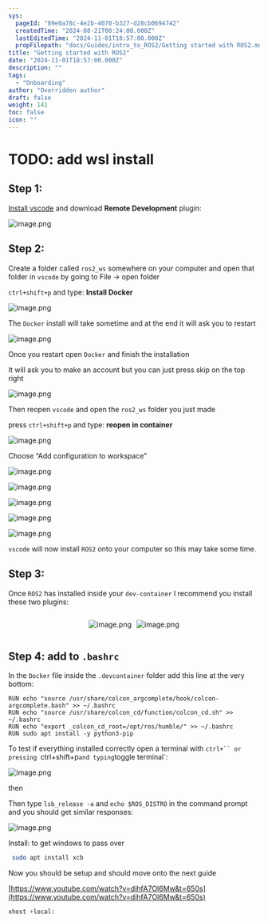 ```yaml
---
sys:
  pageId: "89e0a78c-4e2b-4070-b327-d28cb0694742"
  createdTime: "2024-08-21T00:24:00.000Z"
  lastEditedTime: "2024-11-01T18:57:00.000Z"
  propFilepath: "docs/Guides/intro_to_ROS2/Getting started with ROS2.md"
title: "Getting started with ROS2"
date: "2024-11-01T18:57:00.000Z"
description: ""
tags:
  - "Onboarding"
author: "Overridden author"
draft: false
weight: 141
toc: false
icon: ""
---
```


# TODO: add wsl install

## Step 1:

[Install vscode](https://code.visualstudio.com/download) and download **Remote Development** plugin:

![image.png](https://prod-files-secure.s3.us-west-2.amazonaws.com/d518164a-d88e-44d1-a4ee-3adb3bd8bce0/efb52993-1881-4a40-b95e-6f020334f022/image.png?X-Amz-Algorithm=AWS4-HMAC-SHA256&X-Amz-Content-Sha256=UNSIGNED-PAYLOAD&X-Amz-Credential=ASIAZI2LB466SEZEPODP%2F20250328%2Fus-west-2%2Fs3%2Faws4_request&X-Amz-Date=20250328T170746Z&X-Amz-Expires=3600&X-Amz-Security-Token=IQoJb3JpZ2luX2VjEPn%2F%2F%2F%2F%2F%2F%2F%2F%2F%2FwEaCXVzLXdlc3QtMiJGMEQCIBvR%2FA3cf%2F%2FMWCfWhOv5%2Fb9%2Fvi7b1OjTKC171apCcZiUAiBS12%2FvYDbJVD3Qlt5U7%2FtXrSsArKrgg7iuuJHMFPsjdir%2FAwhiEAAaDDYzNzQyMzE4MzgwNSIM5sAwojUecoEEpc1sKtwDKyh0vZPl1Y5%2Feb1dGWYlVuKeSY3OjmcOuiT7ganQHh2L%2B1vu%2FlAtC4o3sMhDwwJX4QZCHZBvkIdt95K8cU9CLxYj%2F4Nr7bcWXkjGE11KaM3QJQlICmfsEbyoTsCtVFVwAN9K5E1ZD%2BlD5KTUSN9E%2FQMUYBepr2Mf1YD5V3RdhP2OF%2FGcQTNa9ggG3Y6TSjJLnYu6zYRAQWHwT%2BDtBM5AbIFFMJHgmzCN4Gz9dRmVWSY027%2BiVJgo6T2Yg9XU7YbcdR9oABqICiPytgBejhJLFW8bT%2BKqFO1Nby0aDslTIvVq94gJJqYUvl%2BEL8UDVd%2BAp5n6oWHJhAD7qja4W3iDNTTPpUBrDAmqYmChEv3XV83N%2FdT9e6xnkH4vaeHfIO1idHRr8iKTqXLZMF9YrAz80QsnluIMUuJuYh7h95mtmLpltNmWY5xr0knhKlwgSE8gxbFjBshajWrbvYu9qpA93zwyo8Cv91BatOgynfEtXCLuoP4HbhY191lT5MbtDYVBUgZXxuC%2B0mfM4DZNoEnN7y8yTVCfSnak1KQRwITs8Sho2pGvcWxxmu8gw0sU%2Ft4SbgJdPlwSHPRb4ubUCq3m8glyXgq3k2IuWAXKtYDwpQhvvQ7ehC0yT09eRH4whKabvwY6pgEiaK7YPXPwZ0S5z7Xz308KVrXN1Brmn1TvCAVfK2YMsy84uCvLmAi0SksNZxuYpNYIjWpE6GuA3zQUmuL3Z3KV7l3IydRQ069s6nBTMMZW%2FeX1GR0pHysYOtQQ%2F%2Fo6B8KV4r4%2BVkBhnD5gUZLr%2FfW6SKqKguqEtIEZEwW5LHZVs6zhq6QC10qNr5NmxbiDN9gvE0hdKef8U4JXxxkciibnpSFuXFl9&X-Amz-Signature=ea8936c5c87f5428cb36f0b552742293b908f4b2dcfc536b83d76d0455b20103&X-Amz-SignedHeaders=host&x-id=GetObject)

## Step 2:

Create a folder called `ros2_ws` somewhere on your computer and open that folder in `vscode` by going to File → open folder 

`ctrl+shift+p` and type: **Install Docker**

![image.png](https://prod-files-secure.s3.us-west-2.amazonaws.com/d518164a-d88e-44d1-a4ee-3adb3bd8bce0/2269dc0e-1cd5-47ff-bceb-c04ad9b2eab0/image.png?X-Amz-Algorithm=AWS4-HMAC-SHA256&X-Amz-Content-Sha256=UNSIGNED-PAYLOAD&X-Amz-Credential=ASIAZI2LB466SEZEPODP%2F20250328%2Fus-west-2%2Fs3%2Faws4_request&X-Amz-Date=20250328T170746Z&X-Amz-Expires=3600&X-Amz-Security-Token=IQoJb3JpZ2luX2VjEPn%2F%2F%2F%2F%2F%2F%2F%2F%2F%2FwEaCXVzLXdlc3QtMiJGMEQCIBvR%2FA3cf%2F%2FMWCfWhOv5%2Fb9%2Fvi7b1OjTKC171apCcZiUAiBS12%2FvYDbJVD3Qlt5U7%2FtXrSsArKrgg7iuuJHMFPsjdir%2FAwhiEAAaDDYzNzQyMzE4MzgwNSIM5sAwojUecoEEpc1sKtwDKyh0vZPl1Y5%2Feb1dGWYlVuKeSY3OjmcOuiT7ganQHh2L%2B1vu%2FlAtC4o3sMhDwwJX4QZCHZBvkIdt95K8cU9CLxYj%2F4Nr7bcWXkjGE11KaM3QJQlICmfsEbyoTsCtVFVwAN9K5E1ZD%2BlD5KTUSN9E%2FQMUYBepr2Mf1YD5V3RdhP2OF%2FGcQTNa9ggG3Y6TSjJLnYu6zYRAQWHwT%2BDtBM5AbIFFMJHgmzCN4Gz9dRmVWSY027%2BiVJgo6T2Yg9XU7YbcdR9oABqICiPytgBejhJLFW8bT%2BKqFO1Nby0aDslTIvVq94gJJqYUvl%2BEL8UDVd%2BAp5n6oWHJhAD7qja4W3iDNTTPpUBrDAmqYmChEv3XV83N%2FdT9e6xnkH4vaeHfIO1idHRr8iKTqXLZMF9YrAz80QsnluIMUuJuYh7h95mtmLpltNmWY5xr0knhKlwgSE8gxbFjBshajWrbvYu9qpA93zwyo8Cv91BatOgynfEtXCLuoP4HbhY191lT5MbtDYVBUgZXxuC%2B0mfM4DZNoEnN7y8yTVCfSnak1KQRwITs8Sho2pGvcWxxmu8gw0sU%2Ft4SbgJdPlwSHPRb4ubUCq3m8glyXgq3k2IuWAXKtYDwpQhvvQ7ehC0yT09eRH4whKabvwY6pgEiaK7YPXPwZ0S5z7Xz308KVrXN1Brmn1TvCAVfK2YMsy84uCvLmAi0SksNZxuYpNYIjWpE6GuA3zQUmuL3Z3KV7l3IydRQ069s6nBTMMZW%2FeX1GR0pHysYOtQQ%2F%2Fo6B8KV4r4%2BVkBhnD5gUZLr%2FfW6SKqKguqEtIEZEwW5LHZVs6zhq6QC10qNr5NmxbiDN9gvE0hdKef8U4JXxxkciibnpSFuXFl9&X-Amz-Signature=250e39091c0ca2db81611e7b58e99b91724bcc8f1ef8b6720b3e9115ebfc195b&X-Amz-SignedHeaders=host&x-id=GetObject)

The `Docker` install will take sometime and at the end it will ask you to restart

![image.png](https://prod-files-secure.s3.us-west-2.amazonaws.com/d518164a-d88e-44d1-a4ee-3adb3bd8bce0/ed233f78-be33-4b1f-b89c-9c346c0e961e/image.png?X-Amz-Algorithm=AWS4-HMAC-SHA256&X-Amz-Content-Sha256=UNSIGNED-PAYLOAD&X-Amz-Credential=ASIAZI2LB466SEZEPODP%2F20250328%2Fus-west-2%2Fs3%2Faws4_request&X-Amz-Date=20250328T170746Z&X-Amz-Expires=3600&X-Amz-Security-Token=IQoJb3JpZ2luX2VjEPn%2F%2F%2F%2F%2F%2F%2F%2F%2F%2FwEaCXVzLXdlc3QtMiJGMEQCIBvR%2FA3cf%2F%2FMWCfWhOv5%2Fb9%2Fvi7b1OjTKC171apCcZiUAiBS12%2FvYDbJVD3Qlt5U7%2FtXrSsArKrgg7iuuJHMFPsjdir%2FAwhiEAAaDDYzNzQyMzE4MzgwNSIM5sAwojUecoEEpc1sKtwDKyh0vZPl1Y5%2Feb1dGWYlVuKeSY3OjmcOuiT7ganQHh2L%2B1vu%2FlAtC4o3sMhDwwJX4QZCHZBvkIdt95K8cU9CLxYj%2F4Nr7bcWXkjGE11KaM3QJQlICmfsEbyoTsCtVFVwAN9K5E1ZD%2BlD5KTUSN9E%2FQMUYBepr2Mf1YD5V3RdhP2OF%2FGcQTNa9ggG3Y6TSjJLnYu6zYRAQWHwT%2BDtBM5AbIFFMJHgmzCN4Gz9dRmVWSY027%2BiVJgo6T2Yg9XU7YbcdR9oABqICiPytgBejhJLFW8bT%2BKqFO1Nby0aDslTIvVq94gJJqYUvl%2BEL8UDVd%2BAp5n6oWHJhAD7qja4W3iDNTTPpUBrDAmqYmChEv3XV83N%2FdT9e6xnkH4vaeHfIO1idHRr8iKTqXLZMF9YrAz80QsnluIMUuJuYh7h95mtmLpltNmWY5xr0knhKlwgSE8gxbFjBshajWrbvYu9qpA93zwyo8Cv91BatOgynfEtXCLuoP4HbhY191lT5MbtDYVBUgZXxuC%2B0mfM4DZNoEnN7y8yTVCfSnak1KQRwITs8Sho2pGvcWxxmu8gw0sU%2Ft4SbgJdPlwSHPRb4ubUCq3m8glyXgq3k2IuWAXKtYDwpQhvvQ7ehC0yT09eRH4whKabvwY6pgEiaK7YPXPwZ0S5z7Xz308KVrXN1Brmn1TvCAVfK2YMsy84uCvLmAi0SksNZxuYpNYIjWpE6GuA3zQUmuL3Z3KV7l3IydRQ069s6nBTMMZW%2FeX1GR0pHysYOtQQ%2F%2Fo6B8KV4r4%2BVkBhnD5gUZLr%2FfW6SKqKguqEtIEZEwW5LHZVs6zhq6QC10qNr5NmxbiDN9gvE0hdKef8U4JXxxkciibnpSFuXFl9&X-Amz-Signature=0c885627ec3dae4ac939adc0edbb6512899e54717d0aafe608e7849f5b9831af&X-Amz-SignedHeaders=host&x-id=GetObject)

Once you restart open `Docker` and finish the installation

It will ask you to make an account but you can just press skip on the top right

![image.png](https://prod-files-secure.s3.us-west-2.amazonaws.com/d518164a-d88e-44d1-a4ee-3adb3bd8bce0/21010ad9-1659-4fd9-9f59-9932a09b2a3d/image.png?X-Amz-Algorithm=AWS4-HMAC-SHA256&X-Amz-Content-Sha256=UNSIGNED-PAYLOAD&X-Amz-Credential=ASIAZI2LB466SEZEPODP%2F20250328%2Fus-west-2%2Fs3%2Faws4_request&X-Amz-Date=20250328T170746Z&X-Amz-Expires=3600&X-Amz-Security-Token=IQoJb3JpZ2luX2VjEPn%2F%2F%2F%2F%2F%2F%2F%2F%2F%2FwEaCXVzLXdlc3QtMiJGMEQCIBvR%2FA3cf%2F%2FMWCfWhOv5%2Fb9%2Fvi7b1OjTKC171apCcZiUAiBS12%2FvYDbJVD3Qlt5U7%2FtXrSsArKrgg7iuuJHMFPsjdir%2FAwhiEAAaDDYzNzQyMzE4MzgwNSIM5sAwojUecoEEpc1sKtwDKyh0vZPl1Y5%2Feb1dGWYlVuKeSY3OjmcOuiT7ganQHh2L%2B1vu%2FlAtC4o3sMhDwwJX4QZCHZBvkIdt95K8cU9CLxYj%2F4Nr7bcWXkjGE11KaM3QJQlICmfsEbyoTsCtVFVwAN9K5E1ZD%2BlD5KTUSN9E%2FQMUYBepr2Mf1YD5V3RdhP2OF%2FGcQTNa9ggG3Y6TSjJLnYu6zYRAQWHwT%2BDtBM5AbIFFMJHgmzCN4Gz9dRmVWSY027%2BiVJgo6T2Yg9XU7YbcdR9oABqICiPytgBejhJLFW8bT%2BKqFO1Nby0aDslTIvVq94gJJqYUvl%2BEL8UDVd%2BAp5n6oWHJhAD7qja4W3iDNTTPpUBrDAmqYmChEv3XV83N%2FdT9e6xnkH4vaeHfIO1idHRr8iKTqXLZMF9YrAz80QsnluIMUuJuYh7h95mtmLpltNmWY5xr0knhKlwgSE8gxbFjBshajWrbvYu9qpA93zwyo8Cv91BatOgynfEtXCLuoP4HbhY191lT5MbtDYVBUgZXxuC%2B0mfM4DZNoEnN7y8yTVCfSnak1KQRwITs8Sho2pGvcWxxmu8gw0sU%2Ft4SbgJdPlwSHPRb4ubUCq3m8glyXgq3k2IuWAXKtYDwpQhvvQ7ehC0yT09eRH4whKabvwY6pgEiaK7YPXPwZ0S5z7Xz308KVrXN1Brmn1TvCAVfK2YMsy84uCvLmAi0SksNZxuYpNYIjWpE6GuA3zQUmuL3Z3KV7l3IydRQ069s6nBTMMZW%2FeX1GR0pHysYOtQQ%2F%2Fo6B8KV4r4%2BVkBhnD5gUZLr%2FfW6SKqKguqEtIEZEwW5LHZVs6zhq6QC10qNr5NmxbiDN9gvE0hdKef8U4JXxxkciibnpSFuXFl9&X-Amz-Signature=74b557bc3636c7d2e8445f5b7305af8bc4ada1b6549d6cd89b60023eb6e21dc2&X-Amz-SignedHeaders=host&x-id=GetObject)

Then reopen `vscode` and open the `ros2_ws` folder you just made

press `ctrl+shift+p` and type: **reopen in container**

![image.png](https://prod-files-secure.s3.us-west-2.amazonaws.com/d518164a-d88e-44d1-a4ee-3adb3bd8bce0/4e93b8c2-41ad-488c-8095-c74205196118/image.png?X-Amz-Algorithm=AWS4-HMAC-SHA256&X-Amz-Content-Sha256=UNSIGNED-PAYLOAD&X-Amz-Credential=ASIAZI2LB466SEZEPODP%2F20250328%2Fus-west-2%2Fs3%2Faws4_request&X-Amz-Date=20250328T170746Z&X-Amz-Expires=3600&X-Amz-Security-Token=IQoJb3JpZ2luX2VjEPn%2F%2F%2F%2F%2F%2F%2F%2F%2F%2FwEaCXVzLXdlc3QtMiJGMEQCIBvR%2FA3cf%2F%2FMWCfWhOv5%2Fb9%2Fvi7b1OjTKC171apCcZiUAiBS12%2FvYDbJVD3Qlt5U7%2FtXrSsArKrgg7iuuJHMFPsjdir%2FAwhiEAAaDDYzNzQyMzE4MzgwNSIM5sAwojUecoEEpc1sKtwDKyh0vZPl1Y5%2Feb1dGWYlVuKeSY3OjmcOuiT7ganQHh2L%2B1vu%2FlAtC4o3sMhDwwJX4QZCHZBvkIdt95K8cU9CLxYj%2F4Nr7bcWXkjGE11KaM3QJQlICmfsEbyoTsCtVFVwAN9K5E1ZD%2BlD5KTUSN9E%2FQMUYBepr2Mf1YD5V3RdhP2OF%2FGcQTNa9ggG3Y6TSjJLnYu6zYRAQWHwT%2BDtBM5AbIFFMJHgmzCN4Gz9dRmVWSY027%2BiVJgo6T2Yg9XU7YbcdR9oABqICiPytgBejhJLFW8bT%2BKqFO1Nby0aDslTIvVq94gJJqYUvl%2BEL8UDVd%2BAp5n6oWHJhAD7qja4W3iDNTTPpUBrDAmqYmChEv3XV83N%2FdT9e6xnkH4vaeHfIO1idHRr8iKTqXLZMF9YrAz80QsnluIMUuJuYh7h95mtmLpltNmWY5xr0knhKlwgSE8gxbFjBshajWrbvYu9qpA93zwyo8Cv91BatOgynfEtXCLuoP4HbhY191lT5MbtDYVBUgZXxuC%2B0mfM4DZNoEnN7y8yTVCfSnak1KQRwITs8Sho2pGvcWxxmu8gw0sU%2Ft4SbgJdPlwSHPRb4ubUCq3m8glyXgq3k2IuWAXKtYDwpQhvvQ7ehC0yT09eRH4whKabvwY6pgEiaK7YPXPwZ0S5z7Xz308KVrXN1Brmn1TvCAVfK2YMsy84uCvLmAi0SksNZxuYpNYIjWpE6GuA3zQUmuL3Z3KV7l3IydRQ069s6nBTMMZW%2FeX1GR0pHysYOtQQ%2F%2Fo6B8KV4r4%2BVkBhnD5gUZLr%2FfW6SKqKguqEtIEZEwW5LHZVs6zhq6QC10qNr5NmxbiDN9gvE0hdKef8U4JXxxkciibnpSFuXFl9&X-Amz-Signature=e3188a10677cf5ba479b832bc45681ae186d9367802ecc7732aa85bc32830946&X-Amz-SignedHeaders=host&x-id=GetObject)

Choose “Add configuration to workspace”

![image.png](https://prod-files-secure.s3.us-west-2.amazonaws.com/d518164a-d88e-44d1-a4ee-3adb3bd8bce0/9560b282-5060-4989-ba37-97e7b2c22476/image.png?X-Amz-Algorithm=AWS4-HMAC-SHA256&X-Amz-Content-Sha256=UNSIGNED-PAYLOAD&X-Amz-Credential=ASIAZI2LB466SEZEPODP%2F20250328%2Fus-west-2%2Fs3%2Faws4_request&X-Amz-Date=20250328T170746Z&X-Amz-Expires=3600&X-Amz-Security-Token=IQoJb3JpZ2luX2VjEPn%2F%2F%2F%2F%2F%2F%2F%2F%2F%2FwEaCXVzLXdlc3QtMiJGMEQCIBvR%2FA3cf%2F%2FMWCfWhOv5%2Fb9%2Fvi7b1OjTKC171apCcZiUAiBS12%2FvYDbJVD3Qlt5U7%2FtXrSsArKrgg7iuuJHMFPsjdir%2FAwhiEAAaDDYzNzQyMzE4MzgwNSIM5sAwojUecoEEpc1sKtwDKyh0vZPl1Y5%2Feb1dGWYlVuKeSY3OjmcOuiT7ganQHh2L%2B1vu%2FlAtC4o3sMhDwwJX4QZCHZBvkIdt95K8cU9CLxYj%2F4Nr7bcWXkjGE11KaM3QJQlICmfsEbyoTsCtVFVwAN9K5E1ZD%2BlD5KTUSN9E%2FQMUYBepr2Mf1YD5V3RdhP2OF%2FGcQTNa9ggG3Y6TSjJLnYu6zYRAQWHwT%2BDtBM5AbIFFMJHgmzCN4Gz9dRmVWSY027%2BiVJgo6T2Yg9XU7YbcdR9oABqICiPytgBejhJLFW8bT%2BKqFO1Nby0aDslTIvVq94gJJqYUvl%2BEL8UDVd%2BAp5n6oWHJhAD7qja4W3iDNTTPpUBrDAmqYmChEv3XV83N%2FdT9e6xnkH4vaeHfIO1idHRr8iKTqXLZMF9YrAz80QsnluIMUuJuYh7h95mtmLpltNmWY5xr0knhKlwgSE8gxbFjBshajWrbvYu9qpA93zwyo8Cv91BatOgynfEtXCLuoP4HbhY191lT5MbtDYVBUgZXxuC%2B0mfM4DZNoEnN7y8yTVCfSnak1KQRwITs8Sho2pGvcWxxmu8gw0sU%2Ft4SbgJdPlwSHPRb4ubUCq3m8glyXgq3k2IuWAXKtYDwpQhvvQ7ehC0yT09eRH4whKabvwY6pgEiaK7YPXPwZ0S5z7Xz308KVrXN1Brmn1TvCAVfK2YMsy84uCvLmAi0SksNZxuYpNYIjWpE6GuA3zQUmuL3Z3KV7l3IydRQ069s6nBTMMZW%2FeX1GR0pHysYOtQQ%2F%2Fo6B8KV4r4%2BVkBhnD5gUZLr%2FfW6SKqKguqEtIEZEwW5LHZVs6zhq6QC10qNr5NmxbiDN9gvE0hdKef8U4JXxxkciibnpSFuXFl9&X-Amz-Signature=362b9aafa212d82e16e5093aedfe1b6b1080a5573c7d23220071ea27f5ab582a&X-Amz-SignedHeaders=host&x-id=GetObject)

![image.png](https://prod-files-secure.s3.us-west-2.amazonaws.com/d518164a-d88e-44d1-a4ee-3adb3bd8bce0/2ee63f81-886b-48e8-a553-dc6e5eac99e4/image.png?X-Amz-Algorithm=AWS4-HMAC-SHA256&X-Amz-Content-Sha256=UNSIGNED-PAYLOAD&X-Amz-Credential=ASIAZI2LB466SEZEPODP%2F20250328%2Fus-west-2%2Fs3%2Faws4_request&X-Amz-Date=20250328T170746Z&X-Amz-Expires=3600&X-Amz-Security-Token=IQoJb3JpZ2luX2VjEPn%2F%2F%2F%2F%2F%2F%2F%2F%2F%2FwEaCXVzLXdlc3QtMiJGMEQCIBvR%2FA3cf%2F%2FMWCfWhOv5%2Fb9%2Fvi7b1OjTKC171apCcZiUAiBS12%2FvYDbJVD3Qlt5U7%2FtXrSsArKrgg7iuuJHMFPsjdir%2FAwhiEAAaDDYzNzQyMzE4MzgwNSIM5sAwojUecoEEpc1sKtwDKyh0vZPl1Y5%2Feb1dGWYlVuKeSY3OjmcOuiT7ganQHh2L%2B1vu%2FlAtC4o3sMhDwwJX4QZCHZBvkIdt95K8cU9CLxYj%2F4Nr7bcWXkjGE11KaM3QJQlICmfsEbyoTsCtVFVwAN9K5E1ZD%2BlD5KTUSN9E%2FQMUYBepr2Mf1YD5V3RdhP2OF%2FGcQTNa9ggG3Y6TSjJLnYu6zYRAQWHwT%2BDtBM5AbIFFMJHgmzCN4Gz9dRmVWSY027%2BiVJgo6T2Yg9XU7YbcdR9oABqICiPytgBejhJLFW8bT%2BKqFO1Nby0aDslTIvVq94gJJqYUvl%2BEL8UDVd%2BAp5n6oWHJhAD7qja4W3iDNTTPpUBrDAmqYmChEv3XV83N%2FdT9e6xnkH4vaeHfIO1idHRr8iKTqXLZMF9YrAz80QsnluIMUuJuYh7h95mtmLpltNmWY5xr0knhKlwgSE8gxbFjBshajWrbvYu9qpA93zwyo8Cv91BatOgynfEtXCLuoP4HbhY191lT5MbtDYVBUgZXxuC%2B0mfM4DZNoEnN7y8yTVCfSnak1KQRwITs8Sho2pGvcWxxmu8gw0sU%2Ft4SbgJdPlwSHPRb4ubUCq3m8glyXgq3k2IuWAXKtYDwpQhvvQ7ehC0yT09eRH4whKabvwY6pgEiaK7YPXPwZ0S5z7Xz308KVrXN1Brmn1TvCAVfK2YMsy84uCvLmAi0SksNZxuYpNYIjWpE6GuA3zQUmuL3Z3KV7l3IydRQ069s6nBTMMZW%2FeX1GR0pHysYOtQQ%2F%2Fo6B8KV4r4%2BVkBhnD5gUZLr%2FfW6SKqKguqEtIEZEwW5LHZVs6zhq6QC10qNr5NmxbiDN9gvE0hdKef8U4JXxxkciibnpSFuXFl9&X-Amz-Signature=bf442a45bc67e14b7f6a6c73e5b5896c1af54f15541193af7d14e72147d67e74&X-Amz-SignedHeaders=host&x-id=GetObject)

![image.png](https://prod-files-secure.s3.us-west-2.amazonaws.com/d518164a-d88e-44d1-a4ee-3adb3bd8bce0/ae1580b2-b048-407e-aed9-b584224a7a04/image.png?X-Amz-Algorithm=AWS4-HMAC-SHA256&X-Amz-Content-Sha256=UNSIGNED-PAYLOAD&X-Amz-Credential=ASIAZI2LB466SEZEPODP%2F20250328%2Fus-west-2%2Fs3%2Faws4_request&X-Amz-Date=20250328T170746Z&X-Amz-Expires=3600&X-Amz-Security-Token=IQoJb3JpZ2luX2VjEPn%2F%2F%2F%2F%2F%2F%2F%2F%2F%2FwEaCXVzLXdlc3QtMiJGMEQCIBvR%2FA3cf%2F%2FMWCfWhOv5%2Fb9%2Fvi7b1OjTKC171apCcZiUAiBS12%2FvYDbJVD3Qlt5U7%2FtXrSsArKrgg7iuuJHMFPsjdir%2FAwhiEAAaDDYzNzQyMzE4MzgwNSIM5sAwojUecoEEpc1sKtwDKyh0vZPl1Y5%2Feb1dGWYlVuKeSY3OjmcOuiT7ganQHh2L%2B1vu%2FlAtC4o3sMhDwwJX4QZCHZBvkIdt95K8cU9CLxYj%2F4Nr7bcWXkjGE11KaM3QJQlICmfsEbyoTsCtVFVwAN9K5E1ZD%2BlD5KTUSN9E%2FQMUYBepr2Mf1YD5V3RdhP2OF%2FGcQTNa9ggG3Y6TSjJLnYu6zYRAQWHwT%2BDtBM5AbIFFMJHgmzCN4Gz9dRmVWSY027%2BiVJgo6T2Yg9XU7YbcdR9oABqICiPytgBejhJLFW8bT%2BKqFO1Nby0aDslTIvVq94gJJqYUvl%2BEL8UDVd%2BAp5n6oWHJhAD7qja4W3iDNTTPpUBrDAmqYmChEv3XV83N%2FdT9e6xnkH4vaeHfIO1idHRr8iKTqXLZMF9YrAz80QsnluIMUuJuYh7h95mtmLpltNmWY5xr0knhKlwgSE8gxbFjBshajWrbvYu9qpA93zwyo8Cv91BatOgynfEtXCLuoP4HbhY191lT5MbtDYVBUgZXxuC%2B0mfM4DZNoEnN7y8yTVCfSnak1KQRwITs8Sho2pGvcWxxmu8gw0sU%2Ft4SbgJdPlwSHPRb4ubUCq3m8glyXgq3k2IuWAXKtYDwpQhvvQ7ehC0yT09eRH4whKabvwY6pgEiaK7YPXPwZ0S5z7Xz308KVrXN1Brmn1TvCAVfK2YMsy84uCvLmAi0SksNZxuYpNYIjWpE6GuA3zQUmuL3Z3KV7l3IydRQ069s6nBTMMZW%2FeX1GR0pHysYOtQQ%2F%2Fo6B8KV4r4%2BVkBhnD5gUZLr%2FfW6SKqKguqEtIEZEwW5LHZVs6zhq6QC10qNr5NmxbiDN9gvE0hdKef8U4JXxxkciibnpSFuXFl9&X-Amz-Signature=47672d753a46c74186e41be1faa40e2f64c9c2cec10849c3e55b2d7a16f956d4&X-Amz-SignedHeaders=host&x-id=GetObject)

![image.png](https://prod-files-secure.s3.us-west-2.amazonaws.com/d518164a-d88e-44d1-a4ee-3adb3bd8bce0/53255b28-f75e-430f-b9e3-c0ac8577e42b/image.png?X-Amz-Algorithm=AWS4-HMAC-SHA256&X-Amz-Content-Sha256=UNSIGNED-PAYLOAD&X-Amz-Credential=ASIAZI2LB466SEZEPODP%2F20250328%2Fus-west-2%2Fs3%2Faws4_request&X-Amz-Date=20250328T170746Z&X-Amz-Expires=3600&X-Amz-Security-Token=IQoJb3JpZ2luX2VjEPn%2F%2F%2F%2F%2F%2F%2F%2F%2F%2FwEaCXVzLXdlc3QtMiJGMEQCIBvR%2FA3cf%2F%2FMWCfWhOv5%2Fb9%2Fvi7b1OjTKC171apCcZiUAiBS12%2FvYDbJVD3Qlt5U7%2FtXrSsArKrgg7iuuJHMFPsjdir%2FAwhiEAAaDDYzNzQyMzE4MzgwNSIM5sAwojUecoEEpc1sKtwDKyh0vZPl1Y5%2Feb1dGWYlVuKeSY3OjmcOuiT7ganQHh2L%2B1vu%2FlAtC4o3sMhDwwJX4QZCHZBvkIdt95K8cU9CLxYj%2F4Nr7bcWXkjGE11KaM3QJQlICmfsEbyoTsCtVFVwAN9K5E1ZD%2BlD5KTUSN9E%2FQMUYBepr2Mf1YD5V3RdhP2OF%2FGcQTNa9ggG3Y6TSjJLnYu6zYRAQWHwT%2BDtBM5AbIFFMJHgmzCN4Gz9dRmVWSY027%2BiVJgo6T2Yg9XU7YbcdR9oABqICiPytgBejhJLFW8bT%2BKqFO1Nby0aDslTIvVq94gJJqYUvl%2BEL8UDVd%2BAp5n6oWHJhAD7qja4W3iDNTTPpUBrDAmqYmChEv3XV83N%2FdT9e6xnkH4vaeHfIO1idHRr8iKTqXLZMF9YrAz80QsnluIMUuJuYh7h95mtmLpltNmWY5xr0knhKlwgSE8gxbFjBshajWrbvYu9qpA93zwyo8Cv91BatOgynfEtXCLuoP4HbhY191lT5MbtDYVBUgZXxuC%2B0mfM4DZNoEnN7y8yTVCfSnak1KQRwITs8Sho2pGvcWxxmu8gw0sU%2Ft4SbgJdPlwSHPRb4ubUCq3m8glyXgq3k2IuWAXKtYDwpQhvvQ7ehC0yT09eRH4whKabvwY6pgEiaK7YPXPwZ0S5z7Xz308KVrXN1Brmn1TvCAVfK2YMsy84uCvLmAi0SksNZxuYpNYIjWpE6GuA3zQUmuL3Z3KV7l3IydRQ069s6nBTMMZW%2FeX1GR0pHysYOtQQ%2F%2Fo6B8KV4r4%2BVkBhnD5gUZLr%2FfW6SKqKguqEtIEZEwW5LHZVs6zhq6QC10qNr5NmxbiDN9gvE0hdKef8U4JXxxkciibnpSFuXFl9&X-Amz-Signature=10ab8be98cadfeea9e4ee6ce077c86e2160a39385f579add3d9412a2007435c0&X-Amz-SignedHeaders=host&x-id=GetObject)

![image.png](https://prod-files-secure.s3.us-west-2.amazonaws.com/d518164a-d88e-44d1-a4ee-3adb3bd8bce0/7c562767-5af9-4ffb-97d1-327bcdf4ee00/image.png?X-Amz-Algorithm=AWS4-HMAC-SHA256&X-Amz-Content-Sha256=UNSIGNED-PAYLOAD&X-Amz-Credential=ASIAZI2LB466SEZEPODP%2F20250328%2Fus-west-2%2Fs3%2Faws4_request&X-Amz-Date=20250328T170746Z&X-Amz-Expires=3600&X-Amz-Security-Token=IQoJb3JpZ2luX2VjEPn%2F%2F%2F%2F%2F%2F%2F%2F%2F%2FwEaCXVzLXdlc3QtMiJGMEQCIBvR%2FA3cf%2F%2FMWCfWhOv5%2Fb9%2Fvi7b1OjTKC171apCcZiUAiBS12%2FvYDbJVD3Qlt5U7%2FtXrSsArKrgg7iuuJHMFPsjdir%2FAwhiEAAaDDYzNzQyMzE4MzgwNSIM5sAwojUecoEEpc1sKtwDKyh0vZPl1Y5%2Feb1dGWYlVuKeSY3OjmcOuiT7ganQHh2L%2B1vu%2FlAtC4o3sMhDwwJX4QZCHZBvkIdt95K8cU9CLxYj%2F4Nr7bcWXkjGE11KaM3QJQlICmfsEbyoTsCtVFVwAN9K5E1ZD%2BlD5KTUSN9E%2FQMUYBepr2Mf1YD5V3RdhP2OF%2FGcQTNa9ggG3Y6TSjJLnYu6zYRAQWHwT%2BDtBM5AbIFFMJHgmzCN4Gz9dRmVWSY027%2BiVJgo6T2Yg9XU7YbcdR9oABqICiPytgBejhJLFW8bT%2BKqFO1Nby0aDslTIvVq94gJJqYUvl%2BEL8UDVd%2BAp5n6oWHJhAD7qja4W3iDNTTPpUBrDAmqYmChEv3XV83N%2FdT9e6xnkH4vaeHfIO1idHRr8iKTqXLZMF9YrAz80QsnluIMUuJuYh7h95mtmLpltNmWY5xr0knhKlwgSE8gxbFjBshajWrbvYu9qpA93zwyo8Cv91BatOgynfEtXCLuoP4HbhY191lT5MbtDYVBUgZXxuC%2B0mfM4DZNoEnN7y8yTVCfSnak1KQRwITs8Sho2pGvcWxxmu8gw0sU%2Ft4SbgJdPlwSHPRb4ubUCq3m8glyXgq3k2IuWAXKtYDwpQhvvQ7ehC0yT09eRH4whKabvwY6pgEiaK7YPXPwZ0S5z7Xz308KVrXN1Brmn1TvCAVfK2YMsy84uCvLmAi0SksNZxuYpNYIjWpE6GuA3zQUmuL3Z3KV7l3IydRQ069s6nBTMMZW%2FeX1GR0pHysYOtQQ%2F%2Fo6B8KV4r4%2BVkBhnD5gUZLr%2FfW6SKqKguqEtIEZEwW5LHZVs6zhq6QC10qNr5NmxbiDN9gvE0hdKef8U4JXxxkciibnpSFuXFl9&X-Amz-Signature=9025d5b1eefaacc8f2d7dcd13439443ba0a762b01c362fa351a38eb1f61068b5&X-Amz-SignedHeaders=host&x-id=GetObject)

`vscode` will now install `ROS2` onto your computer so this may take some time.

## Step 3:

Once `ROS2` has installed inside your `dev-container` I recommend you install these two plugins:

<div style="display: flex;flex-direction: row; column-gap:10px; max-width: 630px;justify-content: center;">
<div>

![image.png](https://prod-files-secure.s3.us-west-2.amazonaws.com/d518164a-d88e-44d1-a4ee-3adb3bd8bce0/3fc3d550-5a54-4ba1-ba6b-faa01cdb7369/image.png?X-Amz-Algorithm=AWS4-HMAC-SHA256&X-Amz-Content-Sha256=UNSIGNED-PAYLOAD&X-Amz-Credential=ASIAZI2LB466UVBKZKJM%2F20250328%2Fus-west-2%2Fs3%2Faws4_request&X-Amz-Date=20250328T170748Z&X-Amz-Expires=3600&X-Amz-Security-Token=IQoJb3JpZ2luX2VjEPn%2F%2F%2F%2F%2F%2F%2F%2F%2F%2FwEaCXVzLXdlc3QtMiJHMEUCIQCyr8KM2%2FE%2FoBFfAZJTuQCyNh6%2FmHpQYiBnm3zz%2BL5VxwIgf1wOMJ5%2Bv8%2Bb%2BTae3xH4UR6uwQ2ysnPe4DDtRdGLxzAq%2FwMIYhAAGgw2Mzc0MjMxODM4MDUiDFqPjZdf1au8Uk9c8yrcA72q1ksHt6Sh2HvJ0QkdcI12uWtkWLZDXeF8FLIhvStwfjI%2BO9dwqPO9q9rEp2yqpfRpnD%2Ft3DK%2BC3xVQm4esmL7TjN4C3hsP7zAVCt5bZ57gkoPIfxNHTLp%2F2IDsle82EJeuKFH8JzwY5CqQhULwfcbmVXXOm5s%2BwR2IFMHA82gdQiKwhjmrn3d3ugo3RuL3ArapxVasfITEQnM4B28B97ecq4kFWdipUmTvsbvPjoXoRcwQKwJwRA39u5G23i2GgW3wi2JNgV4jq8j2MX79jbyIZa1nzZK72jEm6%2FdW15OY%2FsYE84B0ZYl5e9gFh97AgfdJAy3gdAAPQdOXxFYKElXjc3%2FzfcGyZxthNhS0xhDTf0ycgsIWKqCDUw8Fr%2BMCzXd4%2B%2F%2BQ616G%2FHicmNMVqVmAHtdsKZE2MUcxhBrJkr7xjTBQSIXegEWbOmQSRm%2FqUlfY6V6WKspzkPtSuvWgROI1yihHv29h0rpeMq8po8Hkxt%2Bi9re%2FAyBDKaxzQ4lM3GATqRqzbHv%2B3n0ekrFte24bVXUBENijm5%2FiSpVe8Ht34IMP5AaB1oPDgJ2%2FPo7qgxrb5gwOlxZJfI6NdqO7Yo6p%2B4gUjYxfz3tH9gcXsNFCTi2PAvnC1R9zUhjMPqlm78GOqUBhyCaRlz8oYeYnqwFurK3CmqCY60J3e6OUYW7ieJNTbzO%2BanrH7TTMGIeDZ%2FNqc2F%2B93RHBc1uRkvUW6PBD19QGPtf7wJgCPlWMORjyL95RVY%2B3WHp2KBi7kuzHUHCwSsQsmuKo1czK9Dmitq%2FLwKVnhQMOzw14%2FCbTITs0Jxkg%2B2qQesvidrVF0tULfIYgkCu0ssz4VrRgj2G5v5n87lAT%2B9PdPt&X-Amz-Signature=41ad83f121f4f92054e17503b8bdf78fd80ce7b84d98825f85f6dfa84cbd1c0a&X-Amz-SignedHeaders=host&x-id=GetObject)

</div>
<div>

![image.png](https://prod-files-secure.s3.us-west-2.amazonaws.com/d518164a-d88e-44d1-a4ee-3adb3bd8bce0/d994cc66-13c2-4093-a5a3-f84cf4601a82/image.png?X-Amz-Algorithm=AWS4-HMAC-SHA256&X-Amz-Content-Sha256=UNSIGNED-PAYLOAD&X-Amz-Credential=ASIAZI2LB4663HKO7OTE%2F20250328%2Fus-west-2%2Fs3%2Faws4_request&X-Amz-Date=20250328T170749Z&X-Amz-Expires=3600&X-Amz-Security-Token=IQoJb3JpZ2luX2VjEPn%2F%2F%2F%2F%2F%2F%2F%2F%2F%2FwEaCXVzLXdlc3QtMiJIMEYCIQC40pRMSYwgE4bbOftc%2BYoiJuURwBVmNQpPGdr4%2Bva6BQIhAO9iQwzT%2BcmeVRDA4mtvtSHk5ZUt4lEiQUHIcusGu72EKv8DCGIQABoMNjM3NDIzMTgzODA1IgzlZCksAJfxX3hWbj0q3ANRhHcBUfDrZkOYHLGUnU2ptuvrhEpXsyoWnhXjN%2FN%2BIsD8UUlhuJLtPrHqLIFcuCw%2FsXNin4RAymFVbY7h5jWxH5TOwO04zGriGAGbhu7OzuclFJbrPnRqq5QBTqQiijqSL%2BUgqGxG2%2F0PyLp6kXLqGwzLXRMX731qGa3wM3twY0XUNDxWIvsTUJDc4IKCUBLmbLJf34ey1tbQvKAEJpW6B47KSyZigTX0HlDriGpRGuTeuH1R4e9s9OvLEdJMepzY5B56Y70HrD7cQKQGNZJesjp16sR5l0AWCighEPu5wNmSKTCc%2F4Z70v2RQq6iYuozDXk5IEoMAhdfxWX0c1tS8FZxkrgLIEhTT6oYS1f9XeGxJQHtNnr%2FlJYFnKIu5pRw3pMZyva3VA2vLlw7%2Fo1bcACSCa5BRqukpLmNcgLS%2BbAWtTHMA2xazwpn43M0iFA6i%2FVxQ5uUNli4TeMqhGFU6ORsbLJzLCKeBUk0CVQZyIpPfrdTX%2BbH5AlOXje4FAA2o3cQ49ZY3I1%2BG8Z0%2FpBAhvho5WtkCGVTAAWHhpsRwWXRr%2FPgKskDXTzNFj7NBpHzGbUN5K6oXE%2FCn5JdiOaWh6CE0m4YlOEJCeNrmAjRJNn9wCRgX65C59%2FbzTD2pZu%2FBjqkAbWFTSBceSVOb%2BPMiVp45BScMyNxToGARn4zKLl863rROFD9FH4pK0bi%2Bbqvh9FsVSLx4C%2Bn8FGPD1rauVtomyuUL1S%2FIPy7X4I8L4R3fudjFpZM2hIgLZnjGItun2l7RW3QpZoyPDOLAj7uwJNn3m5TW9Uvu%2BkftwWDMtMgEGTNjohHAC9VluCtaYmoeqX4sgtImiSGpRRcyLp%2B1WFt2%2Bdqilmy&X-Amz-Signature=28daf1507efc23ea5bbbbc858a73210824ebf1b40673ba0e621d00d98abb13cf&X-Amz-SignedHeaders=host&x-id=GetObject)

</div>
</div>

## Step 4: add to `.bashrc`

In the `Docker` file inside the `.devcontainer` folder add this line at the very bottom: 

```docker
RUN echo "source /usr/share/colcon_argcomplete/hook/colcon-argcomplete.bash" >> ~/.bashrc
RUN echo "source /usr/share/colcon_cd/function/colcon_cd.sh" >> ~/.bashrc
RUN echo "export _colcon_cd_root=/opt/ros/humble/" >> ~/.bashrc
RUN sudo apt install -y python3-pip 
```

To test if everything installed correctly open a terminal with `ctrl+`` or pressing `ctrl+shift+p` and typing `toggle terminal`:

![image.png](https://prod-files-secure.s3.us-west-2.amazonaws.com/d518164a-d88e-44d1-a4ee-3adb3bd8bce0/6a4943d8-b04e-4c02-9a58-775f3384d1a5/image.png?X-Amz-Algorithm=AWS4-HMAC-SHA256&X-Amz-Content-Sha256=UNSIGNED-PAYLOAD&X-Amz-Credential=ASIAZI2LB466SEZEPODP%2F20250328%2Fus-west-2%2Fs3%2Faws4_request&X-Amz-Date=20250328T170746Z&X-Amz-Expires=3600&X-Amz-Security-Token=IQoJb3JpZ2luX2VjEPn%2F%2F%2F%2F%2F%2F%2F%2F%2F%2FwEaCXVzLXdlc3QtMiJGMEQCIBvR%2FA3cf%2F%2FMWCfWhOv5%2Fb9%2Fvi7b1OjTKC171apCcZiUAiBS12%2FvYDbJVD3Qlt5U7%2FtXrSsArKrgg7iuuJHMFPsjdir%2FAwhiEAAaDDYzNzQyMzE4MzgwNSIM5sAwojUecoEEpc1sKtwDKyh0vZPl1Y5%2Feb1dGWYlVuKeSY3OjmcOuiT7ganQHh2L%2B1vu%2FlAtC4o3sMhDwwJX4QZCHZBvkIdt95K8cU9CLxYj%2F4Nr7bcWXkjGE11KaM3QJQlICmfsEbyoTsCtVFVwAN9K5E1ZD%2BlD5KTUSN9E%2FQMUYBepr2Mf1YD5V3RdhP2OF%2FGcQTNa9ggG3Y6TSjJLnYu6zYRAQWHwT%2BDtBM5AbIFFMJHgmzCN4Gz9dRmVWSY027%2BiVJgo6T2Yg9XU7YbcdR9oABqICiPytgBejhJLFW8bT%2BKqFO1Nby0aDslTIvVq94gJJqYUvl%2BEL8UDVd%2BAp5n6oWHJhAD7qja4W3iDNTTPpUBrDAmqYmChEv3XV83N%2FdT9e6xnkH4vaeHfIO1idHRr8iKTqXLZMF9YrAz80QsnluIMUuJuYh7h95mtmLpltNmWY5xr0knhKlwgSE8gxbFjBshajWrbvYu9qpA93zwyo8Cv91BatOgynfEtXCLuoP4HbhY191lT5MbtDYVBUgZXxuC%2B0mfM4DZNoEnN7y8yTVCfSnak1KQRwITs8Sho2pGvcWxxmu8gw0sU%2Ft4SbgJdPlwSHPRb4ubUCq3m8glyXgq3k2IuWAXKtYDwpQhvvQ7ehC0yT09eRH4whKabvwY6pgEiaK7YPXPwZ0S5z7Xz308KVrXN1Brmn1TvCAVfK2YMsy84uCvLmAi0SksNZxuYpNYIjWpE6GuA3zQUmuL3Z3KV7l3IydRQ069s6nBTMMZW%2FeX1GR0pHysYOtQQ%2F%2Fo6B8KV4r4%2BVkBhnD5gUZLr%2FfW6SKqKguqEtIEZEwW5LHZVs6zhq6QC10qNr5NmxbiDN9gvE0hdKef8U4JXxxkciibnpSFuXFl9&X-Amz-Signature=a2ac2fd112e8aa819c5cf0389b569115bf1e4b17938a63dc234abafebbe3b097&X-Amz-SignedHeaders=host&x-id=GetObject)

then 

Then type `lsb_release -a` and `echo $ROS_DISTRO` in the command prompt and you should get similar responses:

![image.png](https://prod-files-secure.s3.us-west-2.amazonaws.com/d518164a-d88e-44d1-a4ee-3adb3bd8bce0/3e635dec-a805-4e85-8b9e-d000e5b71a4e/image.png?X-Amz-Algorithm=AWS4-HMAC-SHA256&X-Amz-Content-Sha256=UNSIGNED-PAYLOAD&X-Amz-Credential=ASIAZI2LB466SEZEPODP%2F20250328%2Fus-west-2%2Fs3%2Faws4_request&X-Amz-Date=20250328T170746Z&X-Amz-Expires=3600&X-Amz-Security-Token=IQoJb3JpZ2luX2VjEPn%2F%2F%2F%2F%2F%2F%2F%2F%2F%2FwEaCXVzLXdlc3QtMiJGMEQCIBvR%2FA3cf%2F%2FMWCfWhOv5%2Fb9%2Fvi7b1OjTKC171apCcZiUAiBS12%2FvYDbJVD3Qlt5U7%2FtXrSsArKrgg7iuuJHMFPsjdir%2FAwhiEAAaDDYzNzQyMzE4MzgwNSIM5sAwojUecoEEpc1sKtwDKyh0vZPl1Y5%2Feb1dGWYlVuKeSY3OjmcOuiT7ganQHh2L%2B1vu%2FlAtC4o3sMhDwwJX4QZCHZBvkIdt95K8cU9CLxYj%2F4Nr7bcWXkjGE11KaM3QJQlICmfsEbyoTsCtVFVwAN9K5E1ZD%2BlD5KTUSN9E%2FQMUYBepr2Mf1YD5V3RdhP2OF%2FGcQTNa9ggG3Y6TSjJLnYu6zYRAQWHwT%2BDtBM5AbIFFMJHgmzCN4Gz9dRmVWSY027%2BiVJgo6T2Yg9XU7YbcdR9oABqICiPytgBejhJLFW8bT%2BKqFO1Nby0aDslTIvVq94gJJqYUvl%2BEL8UDVd%2BAp5n6oWHJhAD7qja4W3iDNTTPpUBrDAmqYmChEv3XV83N%2FdT9e6xnkH4vaeHfIO1idHRr8iKTqXLZMF9YrAz80QsnluIMUuJuYh7h95mtmLpltNmWY5xr0knhKlwgSE8gxbFjBshajWrbvYu9qpA93zwyo8Cv91BatOgynfEtXCLuoP4HbhY191lT5MbtDYVBUgZXxuC%2B0mfM4DZNoEnN7y8yTVCfSnak1KQRwITs8Sho2pGvcWxxmu8gw0sU%2Ft4SbgJdPlwSHPRb4ubUCq3m8glyXgq3k2IuWAXKtYDwpQhvvQ7ehC0yT09eRH4whKabvwY6pgEiaK7YPXPwZ0S5z7Xz308KVrXN1Brmn1TvCAVfK2YMsy84uCvLmAi0SksNZxuYpNYIjWpE6GuA3zQUmuL3Z3KV7l3IydRQ069s6nBTMMZW%2FeX1GR0pHysYOtQQ%2F%2Fo6B8KV4r4%2BVkBhnD5gUZLr%2FfW6SKqKguqEtIEZEwW5LHZVs6zhq6QC10qNr5NmxbiDN9gvE0hdKef8U4JXxxkciibnpSFuXFl9&X-Amz-Signature=b1024e4eb5f4a510f0c503edff538483cc575b7139cde27f5ac6318f489b0d0e&X-Amz-SignedHeaders=host&x-id=GetObject)

Install:  to get windows to pass over

```bash
 sudo apt install xcb
```

Now you should be setup and should move onto the next guide 

[https://www.youtube.com/watch?v=dihfA7Ol6Mw&t=650s](https://www.youtube.com/watch?v=dihfA7Ol6Mw&t=650s)

```python
xhost +local:
```
